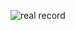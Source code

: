![real record](https://user-images.githubusercontent.com/116511682/218287371-1a4cd96b-54ae-4fe9-935c-fc081709ef1b.gif)

